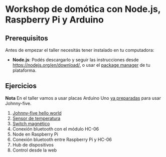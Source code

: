 # Workshop de domótica con Node.js, Raspberry Pi y Arduino

## Prerequisitos

Antes de empezar el taller necesitás tener instalado en tu computadora:

* **Node.js**: Podés descargarlo y seguir las instrucciones desde https://nodejs.org/en/download/, o usar el [package manager](https://nodejs.org/en/download/package-manager/) de tu plataforma.

## Ejercicios

**Nota** En el taller vamos a usar placas Arduino Uno [ya preparadas](firmata.md) para usar Johnny-five.

1. [Johnny-five hello world](ejercicios/01_hello-world)
1. [Sensor de temperatura](ejercicios/02_sensor-temperatura)
1. [Switch magnético](ejercicios/03_switch-magnetico)
1. Conexión bluetooth con el módulo HC-06
1. Node en Raspberry Pi
1. Conexión bluetooth entre Raspberry Pi y HC-06
1. Hub de dispositivos
1. Control desde la web
